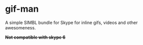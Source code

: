 gif-man
========

A simple SIMBL bundle for Skype for inline gifs, videos and other awesomeness.

~~**Not compatible with skype 6**~~
